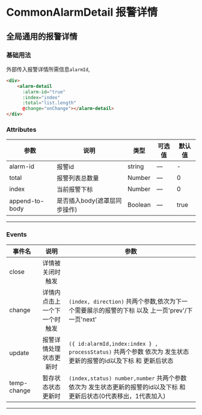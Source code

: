 # CommonAlarmDetail 报警详情

## 全局通用的报警详情

### 基础用法

外部传入报警详情所需信息`alarmId`,

```html
<div>
    <alarm-detail
      :alarm-id="true"
      :index="index"
      :total="list.length"
      @change="onChange"></alarm-detail>
</div>
```

### Attributes

| 参数      | 说明          | 类型      | 可选值                | 默认值  |
|---------- |------------- |---------- |------------------  |-------- |
| alarm-id | 报警id | string | — | - |
| total | 报警列表总数量 | Number | — | 0 |
| index | 当前报警下标 | Number | — | 0 |
| append-to-body | 是否插入body(遮罩层同步操作) | Boolean | — | true |

---

### Events

| 事件名           | 说明           | 参数  |
| ------------- |:-------------:| -----|
| close | 详情被关闭时触发 |  |
| change | 详情内点击上一个下一个时触发 | `(index, direction)` 共两个参数,依次为下一个需要展示的报警的下标 以及 上一页'prev'/下一页'next'|
| update | 报警详情处理状态更新时 | `({ id:alarmId,index:index } , processStatus)` 共两个参数 依次为 发生状态更新的报警的id以及下标 和 更新后状态  |
| temp-change | 暂存状态状态更新时 | `(index,status) number,number` 共两个参数 依次为 发生状态更新的报警的id以及下标 和 更新后状态(0代表移出，1代表加入)  |

---
